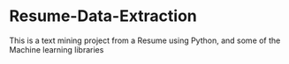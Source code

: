 # Resume-Data-Extraction
This is a text mining project from a Resume using Python, and some of the Machine learning libraries
